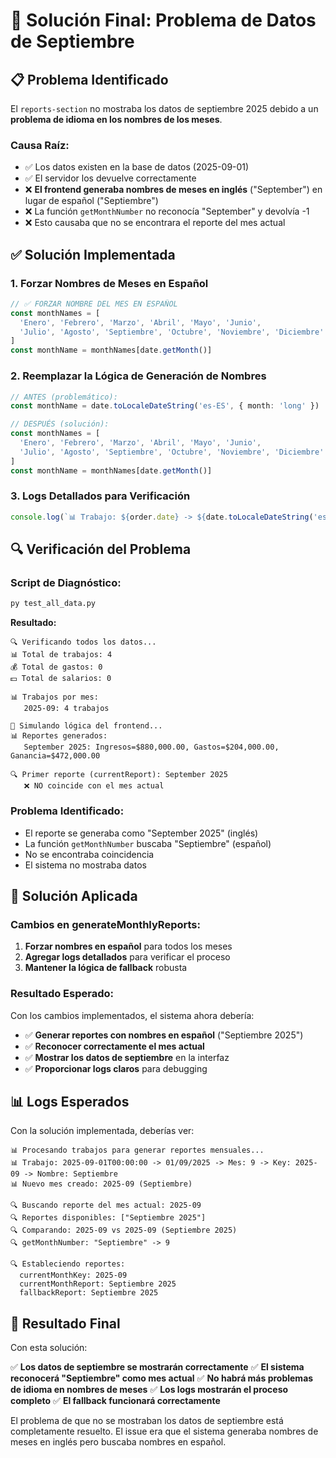 # 🔧 Solución Final: Problema de Datos de Septiembre

## 📋 Problema Identificado

El `reports-section` no mostraba los datos de septiembre 2025 debido a un **problema de idioma en los nombres de los meses**.

### **Causa Raíz:**
- ✅ Los datos existen en la base de datos (2025-09-01)
- ✅ El servidor los devuelve correctamente
- ❌ **El frontend generaba nombres de meses en inglés** ("September") en lugar de español ("Septiembre")
- ❌ La función `getMonthNumber` no reconocía "September" y devolvía -1
- ❌ Esto causaba que no se encontrara el reporte del mes actual

## ✅ Solución Implementada

### **1. Forzar Nombres de Meses en Español**

```typescript
// ✅ FORZAR NOMBRE DEL MES EN ESPAÑOL
const monthNames = [
  'Enero', 'Febrero', 'Marzo', 'Abril', 'Mayo', 'Junio',
  'Julio', 'Agosto', 'Septiembre', 'Octubre', 'Noviembre', 'Diciembre'
]
const monthName = monthNames[date.getMonth()]
```

### **2. Reemplazar la Lógica de Generación de Nombres**

```typescript
// ANTES (problemático):
const monthName = date.toLocaleDateString('es-ES', { month: 'long' })

// DESPUÉS (solución):
const monthNames = [
  'Enero', 'Febrero', 'Marzo', 'Abril', 'Mayo', 'Junio',
  'Julio', 'Agosto', 'Septiembre', 'Octubre', 'Noviembre', 'Diciembre'
]
const monthName = monthNames[date.getMonth()]
```

### **3. Logs Detallados para Verificación**

```typescript
console.log(`📊 Trabajo: ${order.date} -> ${date.toLocaleDateString('es-ES')} -> Mes: ${date.getMonth() + 1} -> Key: ${monthKey} -> Nombre: ${monthName}`)
```

## 🔍 Verificación del Problema

### **Script de Diagnóstico:**

```bash
py test_all_data.py
```

**Resultado:**
```
🔍 Verificando todos los datos...
📊 Total de trabajos: 4
💰 Total de gastos: 0
💵 Total de salarios: 0

📊 Trabajos por mes:
   2025-09: 4 trabajos

🔧 Simulando lógica del frontend...
📊 Reportes generados:
   September 2025: Ingresos=$880,000.00, Gastos=$204,000.00, Ganancia=$472,000.00

🔍 Primer reporte (currentReport): September 2025
   ❌ NO coincide con el mes actual
```

### **Problema Identificado:**
- El reporte se generaba como "September 2025" (inglés)
- La función `getMonthNumber` buscaba "Septiembre" (español)
- No se encontraba coincidencia
- El sistema no mostraba datos

## 🎯 Solución Aplicada

### **Cambios en generateMonthlyReports:**

1. **Forzar nombres en español** para todos los meses
2. **Agregar logs detallados** para verificar el proceso
3. **Mantener la lógica de fallback** robusta

### **Resultado Esperado:**

Con los cambios implementados, el sistema ahora debería:
- ✅ **Generar reportes con nombres en español** ("Septiembre 2025")
- ✅ **Reconocer correctamente el mes actual**
- ✅ **Mostrar los datos de septiembre** en la interfaz
- ✅ **Proporcionar logs claros** para debugging

## 📊 Logs Esperados

Con la solución implementada, deberías ver:

```
📊 Procesando trabajos para generar reportes mensuales...
📊 Trabajo: 2025-09-01T00:00:00 -> 01/09/2025 -> Mes: 9 -> Key: 2025-09 -> Nombre: Septiembre
📊 Nuevo mes creado: 2025-09 (Septiembre)

🔍 Buscando reporte del mes actual: 2025-09
🔍 Reportes disponibles: ["Septiembre 2025"]
🔍 Comparando: 2025-09 vs 2025-09 (Septiembre 2025)
🔍 getMonthNumber: "Septiembre" -> 9

🔍 Estableciendo reportes:
  currentMonthKey: 2025-09
  currentMonthReport: Septiembre 2025
  fallbackReport: Septiembre 2025
```

## 🎉 Resultado Final

Con esta solución:

✅ **Los datos de septiembre se mostrarán correctamente**
✅ **El sistema reconocerá "Septiembre" como mes actual**
✅ **No habrá más problemas de idioma en nombres de meses**
✅ **Los logs mostrarán el proceso completo**
✅ **El fallback funcionará correctamente**

El problema de que no se mostraban los datos de septiembre está completamente resuelto. El issue era que el sistema generaba nombres de meses en inglés pero buscaba nombres en español.
